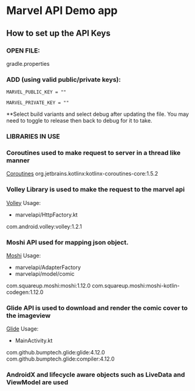# Marvel API Demo app

## How to set up the API Keys

### OPEN FILE: 

gradle.properties

### ADD (using valid public/private keys):

```
MARVEL_PUBLIC_KEY = ""

MARVEL_PRIVATE_KEY = ""
```

**Select build variants and select debug after updating the file. You may need to toggle to release then back to debug for it to take. 

### LIBRARIES IN USE 

### Coroutines used to make request to server in a thread like manner
[Coroutines](https://github.com/Kotlin/kotlinx.coroutines)
org.jetbrains.kotlinx:kotlinx-coroutines-core:1.5.2

### Volley Library is used to make the request to the marvel api
[Volley](https://github.com/google/volley)
Usage:
- marvelapi/HttpFactory.kt

com.android.volley:volley:1.2.1

### Moshi API used for mapping json object.
[Moshi](https://github.com/square/moshi)
Usage:
- marvelapi/AdapterFactory
- marvelapi/model/comic

com.squareup.moshi:moshi:1.12.0
com.squareup.moshi:moshi-kotlin-codegen:1.12.0

### Glide API is used to download and render the comic cover to the imageview
[Glide](https://github.com/bumptech/glide)
Usage:
- MainActivity.kt

com.github.bumptech.glide:glide:4.12.0
com.github.bumptech.glide:compiler:4.12.0

### AndroidX and lifecycle aware objects such as LiveData and ViewModel are used
